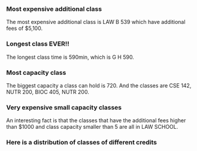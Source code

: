 ### Most expensive additional class

The most expensive additional class is LAW B 539 which have additional fees of $5,100.

### Longest class EVER!!

The longest class time is 590min, which is G H 590.

### Most capacity class

The biggest capacity a class can hold is 720. And the classes are CSE 142, NUTR 200, BIOC 405, NUTR 200.

### Very expensive small capacity classes

An interesting fact is that the classes that have the additional fees higher than $1000 and class capacity smaller than 5 are all in LAW SCHOOL.

### Here is a distribution of classes of different credits
<br /><br />